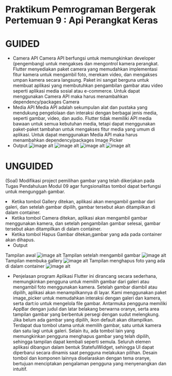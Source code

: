 # Praktikum Pemrograman Bergerak Pertemuan 9 : Api Perangkat Keras

# GUIDED
- Camera API
Camera API berfungsi untuk memungkinkan developer (pengembang) untuk mengakses dan mengontrol kamera perangkat. Flutter menyediakan paket camera yang memudahkan implementasi fitur kamera untuk mengambil foto, merekam video, dan mengakses umpan kamera secara langsung. Paket ini sangat berguna untuk membuat aplikasi yang membutuhkan pengambilan gambar atau video seperti aplikasi media sosial atau e-commerce. Untuk dapat menggunakan Camera API maka harus menambahkan dependency/packages Camera 
- Media API
Media API adalah sekumpulan alat dan pustaka yang mendukung pengelolaan dan interaksi dengan berbagai jenis media, seperti gambar, video, dan audio. Flutter tidak memiliki API media bawaan untuk semua kebutuhan media, tetapi dapat menggunakan paket-paket tambahan untuk mengakses fitur media yang 
umum di aplikasi. Untuk dapat menggunakan Media API maka harus menambahkan dependency/packages Image Picker
- Output
![image alt](https://github.com/chairulanam1605/Praktikum_PPB/blob/main/output9_guided1.jpg)
![image alt](https://github.com/chairulanam1605/Praktikum_PPB/blob/main/output9_guided2.jpg)
![image alt](https://github.com/chairulanam1605/Praktikum_PPB/blob/main/output9_guided3.jpg)
![image alt](https://github.com/chairulanam1605/Praktikum_PPB/blob/main/output9_guided4.jpg)
# UNGUIDED
(Soal) Modifikasi project pemilihan gambar yang telah dikerjakan pada Tugas Pendahuluan Modul 09 agar fungsionalitas tombol dapat berfungsi untuk mengunggah gambar.
<li> Ketika tombol Gallery ditekan, aplikasi akan mengambil gambar dari galeri, dan setelah gambar dipilih, gambar tersebut akan ditampilkan di dalam container.  
<li> Ketika tombol Camera ditekan, aplikasi akan mengambil gambar menggunakan kamera, dan setelah pengambilan gambar selesai, gambar tersebut akan ditampilkan di dalam container.  
<li> Ketika tombol Hapus Gambar ditekan,gambar yang ada pada container akan dihapus.

- Output
  
Tampilan awal
![image alt](https://github.com/chairulanam1605/Praktikum_PPB/blob/main/output9_unguided1.jpg)
Tampilan setelah mengambil gambar
![image alt](https://github.com/chairulanam1605/Praktikum_PPB/blob/main/output9_unguided2.jpg)
Tampilan membuka gallery
![image alt](https://github.com/chairulanam1605/Praktikum_PPB/blob/main/output9_unguided3.jpg)
Tampilan menghapus foto yang ada di dalam container
![image alt](https://github.com/chairulanam1605/Praktikum_PPB/blob/main/output9_unguided4.jpg)

- Penjelasan program
Aplikasi Flutter ini dirancang secara sederhana, memungkinkan pengguna untuk memilih gambar dari galeri atau mengambil foto menggunakan kamera. Setelah gambar diambil atau dipilih, aplikasi akan menampilkannya di layar. Kami menggunakan paket image_picker untuk memudahkan interaksi dengan galeri dan kamera, serta dart:io untuk mengelola file gambar.
Antarmuka pengguna memiliki AppBar dengan judul dan latar belakang berwarna oranye, serta area tampilan gambar yang berbentuk persegi dengan sudut melengkung. Jika belum ada gambar yang dipilih, ikon default akan ditampilkan. Terdapat dua tombol utama untuk memilih gambar, satu untuk kamera dan satu lagi untuk galeri. Selain itu, ada tombol lain yang memungkinkan pengguna menghapus gambar yang telah dipilih, sehingga tampilan dapat kembali seperti semula.
Seluruh elemen aplikasi dibangun dalam bentuk StatefulWidget, sehingga UI dapat diperbarui secara dinamis saat pengguna melakukan pilihan. Desain tombol dan komponen lainnya diselaraskan dengan tema oranye, bertujuan menciptakan pengalaman pengguna yang menyenangkan dan intuitif.
